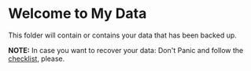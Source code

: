 Welcome to My Data
===================

This folder will contain or contains your data that has been backed up.

**NOTE:** In case you want to recover your data: Don't Panic and follow the [checklist](../README.md), please.

